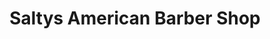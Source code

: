 ---
title: "Saltys American Barber Shop"
url: /prescott/saltys-american-barber-shop/
shop: Friseur
---